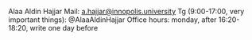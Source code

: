 Alaa Aldin Hajjar
Mail: a.hajjar@innopolis.university
Tg (9:00-17:00, very important things): @AlaaAldinHajjar
Office hours: monday, after 16:20-18:20, write one day before